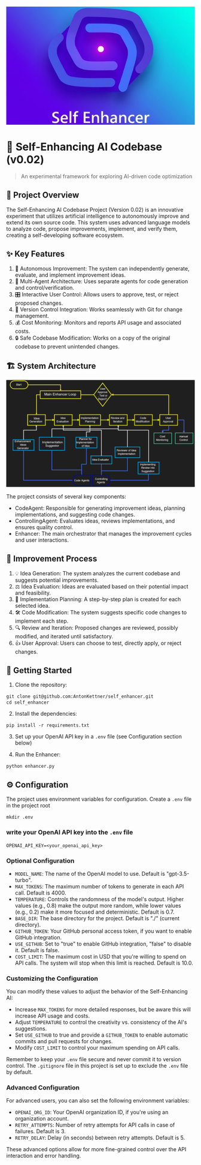 ![Self-Enhancing AI Logo](assets/logo.png)

# 🧠 Self-Enhancing AI Codebase (v0.02)

> An experimental framework for exploring AI-driven code optimization

## 🚀 Project Overview

The Self-Enhancing AI Codebase Project (Version 0.02) is an innovative experiment that utilizes artificial intelligence to autonomously improve and extend its own source code. This system uses advanced language models to analyze code, propose improvements, implement, and verify them, creating a self-developing software ecosystem.

## ✨ Key Features

1. 🤖 Autonomous Improvement: The system can independently generate, evaluate, and implement improvement ideas.
2. 👥 Multi-Agent Architecture: Uses separate agents for code generation and control/verification.
3. 🎛️ Interactive User Control: Allows users to approve, test, or reject proposed changes.
4. 🔄 Version Control Integration: Works seamlessly with Git for change management.
5. 💰 Cost Monitoring: Monitors and reports API usage and associated costs.
6. 🔒 Safe Codebase Modification: Works on a copy of the original codebase to prevent unintended changes.

## 🏗️ System Architecture

![System Architecture Diagram](assets/0_01_flowchart_self_enhancer.png)

The project consists of several key components:

- CodeAgent: Responsible for generating improvement ideas, planning implementations, and suggesting code changes.
- ControllingAgent: Evaluates ideas, reviews implementations, and ensures quality control.
- Enhancer: The main orchestrator that manages the improvement cycles and user interactions.

## 🔄 Improvement Process

1. 💡 Idea Generation: The system analyzes the current codebase and suggests potential improvements.
2. ⚖️ Idea Evaluation: Ideas are evaluated based on their potential impact and feasibility.
3. 📝 Implementation Planning: A step-by-step plan is created for each selected idea.
4. 🛠️ Code Modification: The system suggests specific code changes to implement each step.
5. 🔍 Review and Iteration: Proposed changes are reviewed, possibly modified, and iterated until satisfactory.
6. 👍 User Approval: Users can choose to test, directly apply, or reject changes.

## 🚀 Getting Started

1. Clone the repository:   
```shell
git clone git@github.com:AntonKettner/self_enhancer.git
cd self_enhancer
```

2. Install the dependencies:   
```shell
pip install -r requirements.txt
```

3. Set up your OpenAI API key in a `.env` file (see Configuration section below)

4. Run the Enhancer:
```shell
python enhancer.py
```

## ⚙️ Configuration

The project uses environment variables for configuration. Create a `.env` file in the project root

```shell
mkdir .env
```

### write your OpenAI API key into the `.env` file

```shell
OPENAI_API_KEY=<your_openai_api_key>
```

### Optional Configuration

- `MODEL_NAME`: The name of the OpenAI model to use. Default is "gpt-3.5-turbo".
- `MAX_TOKENS`: The maximum number of tokens to generate in each API call. Default is 4000.
- `TEMPERATURE`: Controls the randomness of the model's output. Higher values (e.g., 0.8) make the output more random, while lower values (e.g., 0.2) make it more focused and deterministic. Default is 0.7.
- `BASE_DIR`: The base directory for the project. Default is "./" (current directory).
- `GITHUB_TOKEN`: Your GitHub personal access token, if you want to enable GitHub integration.
- `USE_GITHUB`: Set to "true" to enable GitHub integration, "false" to disable it. Default is false.
- `COST_LIMIT`: The maximum cost in USD that you're willing to spend on API calls. The system will stop when this limit is reached. Default is 10.0.

### Customizing the Configuration

You can modify these values to adjust the behavior of the Self-Enhancing AI:

- Increase `MAX_TOKENS` for more detailed responses, but be aware this will increase API usage and costs.
- Adjust `TEMPERATURE` to control the creativity vs. consistency of the AI's suggestions.
- Set `USE_GITHUB` to true and provide a `GITHUB_TOKEN` to enable automatic commits and pull requests for changes.
- Modify `COST_LIMIT` to control your maximum spending on API calls.

Remember to keep your `.env` file secure and never commit it to version control. The `.gitignore` file in this project is set up to exclude the `.env` file by default.

### Advanced Configuration

For advanced users, you can also set the following environment variables:

- `OPENAI_ORG_ID`: Your OpenAI organization ID, if you're using an organization account.
- `RETRY_ATTEMPTS`: Number of retry attempts for API calls in case of failures. Default is 3.
- `RETRY_DELAY`: Delay (in seconds) between retry attempts. Default is 5.

These advanced options allow for more fine-grained control over the API interaction and error handling.
